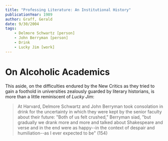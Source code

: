 ```yaml
---
title: "Professing Literature: An Institutional History"
publicationYear: 1989
author: Graff, Gerald
date: 9/30/2004
tags:
    - Delmore Schwartz [person]
    - John Berryman [person]
    - Drink
    - Lucky Jim [work]
---
```


# On Alcoholic Academics

This aside, on the difficulties endured by the New Critics as they tried to gain a foothold in universities zealously guarded by literary historians, is more than a little reminiscent of _Lucky Jim_:

> At Harvard, Delmore Schwartz and John Berryman took consolation in drink for the uncertainty in which they were kept by the senior faculty about their future: "Both of us felt crushed," Berryman siad, "but gradually we drank more and more and talked about Shakespeare and verse and in the end were as happy--in the context of despair and humiliation--as I ever expected to be" (154)

